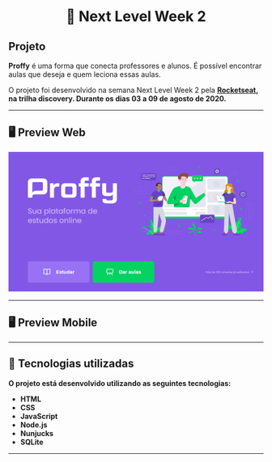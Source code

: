<h1 align="center">🚀 <b>Next Level Week 2</b></h1>


<h2>Projeto</h2>
<p><b>Proffy</b> é uma forma que conecta professores e alunos. É possível encontrar aulas que deseja e quem leciona essas aulas.</p>
O projeto foi desenvolvido na semana Next Level Week 2 pela <a href="https://rocketseat.com.br/"><b>Rocketseat<b></a>, na trilha discovery.
Durante os dias 03 a 09 de agosto de 2020.
  
------------  

## 🖥 Preview Web

<p align="center">
  <img src="https://github.com/AnaFlaviaFerreira/Proffy-/blob/master/public/imagens/home_web.PNG" width="700" >
</p>

------------ 

## 🖥 Preview Mobile

<p align="center">
  <!--<img src="https://github.com/AnaFlaviaFerreira/Proffy-/blob/master/public/imagens/home_mobile.PNG" width="700" >-->
</p>

------------


## 🚀 Tecnologias utilizadas

O projeto está desenvolvido utilizando as seguintes tecnologias:

- HTML
- CSS
- JavaScript
- Node.js 
- Nunjucks 
- SQLite 

------------
